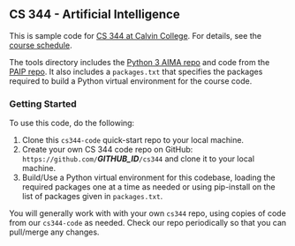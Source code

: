 ## CS 344 - Artificial Intelligence

This is sample code for
[CS 344 at Calvin College](https://cs.calvin.edu/courses/cs/344/kvlinden).
For details, see the
[course schedule](https://cs.calvin.edu/courses/cs/336/kvlinden/schedule.html).

The tools directory includes the
[Python 3 AIMA repo](https://github.com/aimacode/aima-python)
and code from the [PAIP repo](https://github.com/norvig/paip-lisp).
It also includes a `packages.txt` that specifies the packages required
to build a Python virtual environment for the course code.

### Getting Started

To use this code, do the following:
1. Clone this `cs344-code` quick-start repo to your local machine.
2. Create your own CS 344 code repo on GitHub:
`https://github.com/`***GITHUB_ID***`/cs344` and clone it to your local
machine.
3. Build/Use a Python virtual environment for this codebase, loading the
required packages one at a time as needed or using pip-install on the list of
packages given in `packages.txt`.

You will generally work with with your own `cs344` repo, using copies of
code from our `cs344-code` as needed. Check our repo periodically
so that you can pull/merge any changes.

